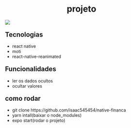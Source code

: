 <h1 style="text-align: center">projeto</h1>
<img src="20221024_121708.gif">
 


<h2 style="margin-top: 20px">Tecnologias</h2>
<ul>
  <li>react native</li>

  <li>moti</li>
  <li>react-native-reanimated</li>
</ul>

<h2 style="margin-top: 20px">Funcionalidades</h2>
<ul>
  <li>ler os dados ocultos</li>
  <li>ocultar valores</li>
</ul>

<h2 style="margin-top: 20px">como rodar</h2>
<ul>
   <li>git clone https://github.com/isaac545454/native-financa</li>
   <li>yarn intall(baixar o node_modules)</li> 
   <li>expo start(rodar o projeto)</li> 
</ul>
